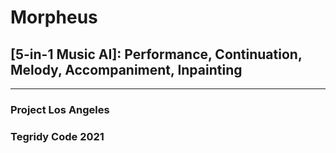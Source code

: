 # Morpheus

## [5-in-1 Music AI]: Performance, Continuation, Melody, Accompaniment, Inpainting

***

### Project Los Angeles

### Tegridy Code 2021

